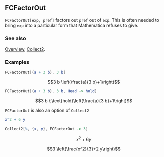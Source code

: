 ## FCFactorOut

`FCFactorOut[exp, pref]` factors out `pref` out of `exp`. This is often needed to bring `exp` into a particular form that Mathematica refuses to give.

### See also

[Overview](Extra/FeynCalc.md), [Collect2](Collect2.md).

### Examples

```mathematica
FCFactorOut[(a + 3 b), 3 b]
```

$$3 b \left(\frac{a}{3 b}+1\right)$$

```mathematica
FCFactorOut[(a + 3 b), 3 b, Head -> hold]
```

$$3 b \;\text{hold}\left(\frac{a}{3 b}+1\right)$$

`FCFactorOut` is also an option of `Collect2`

```mathematica
x^2 + 6 y 
 
Collect2[%, {x, y}, FCFactorOut -> 3]
```

$$x^2+6 y$$

$$3 \left(\frac{x^2}{3}+2 y\right)$$